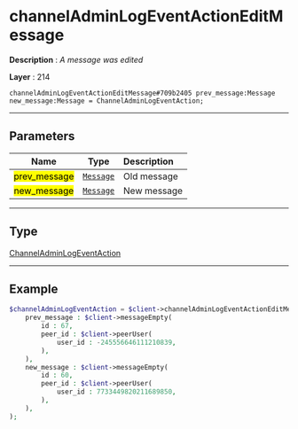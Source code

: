 # channelAdminLogEventActionEditMessage

**Description** : *A message was edited*

**Layer** : 214

```tl
channelAdminLogEventActionEditMessage#709b2405 prev_message:Message new_message:Message = ChannelAdminLogEventAction;
```

---

## Parameters

| Name | Type | Description |
| :---: | :---: | :--- |
| <mark>prev_message</mark> | [`Message`](type/Message) | Old message |
| <mark>new_message</mark> | [`Message`](type/Message) | New message |

---

## Type

[ChannelAdminLogEventAction](type/ChannelAdminLogEventAction)

---

## Example

```php
$channelAdminLogEventAction = $client->channelAdminLogEventActionEditMessage(
	prev_message : $client->messageEmpty(
		id : 67,
		peer_id : $client->peerUser(
			user_id : -245556646111210839,
		),
	),
	new_message : $client->messageEmpty(
		id : 60,
		peer_id : $client->peerUser(
			user_id : 7733449820211689850,
		),
	),
);
```